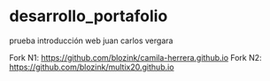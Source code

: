 # desarrollo_portafolio
prueba introducción web juan carlos vergara

Fork N1: https://github.com/blozink/camila-herrera.github.io
Fork N2: https://github.com/blozink/multix20.github.io
